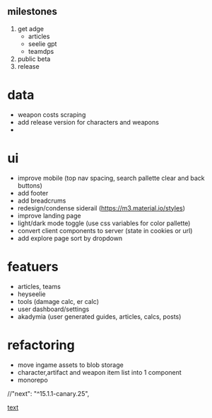 ## milestones
1. get adge
    - articles
    - seelie gpt
    - teamdps
2. public beta
3. release


# data
- weapon costs scraping
- add release version for characters and weapons
- 

# ui
- improve mobile (top nav spacing, search pallette clear and back buttons)
- add footer
- add breadcrums
- redesign/condense siderail (https://m3.material.io/styles)
- improve landing page
- light/dark mode toggle (use css variables for color pallette)
- convert client components to server (state in cookies or url) 
- add explore page sort by dropdown

# featuers
- articles, teams
- heyseelie
- tools (damage calc, er calc)
- user dashboard/settings
- akadymia (user generated guides, articles, calcs, posts)

# refactoring
- move ingame assets to blob storage
- character,artifact and weapon item list into 1 component 
- monorepo

//"next": "^15.1.1-canary.25",

[text](https://sdk.vercel.ai/docs/guides/rag-chatbot#rag-chatbot-guide)